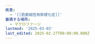 ```yaml
---
疾患:
  - '[[筋萎縮性側索硬化症]]'
蓄積する場所:
  - マクロファージ
lastmod: '2025-03-03'
last_edited: 2025-02-27T00:00:00.000Z
---
```



